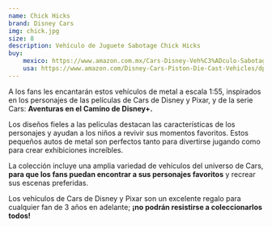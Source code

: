 ```yaml
---
name: Chick Hicks
brand: Disney Cars
img: chick.jpg
size: 8
description: Vehículo de Juguete Sabotage Chick Hicks
buy:
    mexico: https://www.amazon.com.mx/Cars-Disney-Veh%C3%ADculo-Sabotage-adelante/dp/B0DR3QKDC3/ref=sr_1_5?__mk_es_MX=%C3%85M%C3%85%C5%BD%C3%95%C3%91&sr=8-5
    usa: https://www.amazon.com/Disney-Cars-Piston-Die-Cast-Vehicles/dp/B00N5WP43I/ref=sr_1_3?sr=8-3
---
```


A los fans les encantarán estos vehículos de metal a escala 1:55, inspirados en los personajes de las películas de Cars de Disney y Pixar, y de la serie Cars: **Aventuras en el Camino de Disney+.**

Los diseños fieles a las películas destacan las características de los personajes y ayudan a los niños a revivir sus momentos favoritos.
Estos pequeños autos de metal son perfectos tanto para divertirse jugando como para crear exhibiciones increíbles.

La colección incluye una amplia variedad de vehículos del universo de Cars, **para que los fans puedan encontrar a sus personajes favoritos** y recrear sus escenas preferidas.

Los vehículos de Cars de Disney y Pixar son un excelente regalo para cualquier fan de 3 años en adelante; **¡no podrán resistirse a coleccionarlos todos!**
